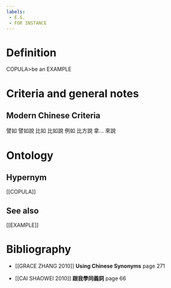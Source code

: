 ```yaml
---
labels: 
 - E.G.
 - FOR INSTANCE
---
```


# Definition
COPULA>be an EXAMPLE
# Criteria and general notes
## Modern Chinese Criteria
譬如
譬如說
比如
比如說
例如
比方說
拿... 來說
# Ontology

## Hypernym
[[COPULA]]
## See also
[[EXAMPLE]]
# Bibliography
- [[GRACE ZHANG 2010]]
**Using Chinese Synonyms** page 271

- [[CAI SHAOWEI 2010]]
**跟我學同義詞** page 66
